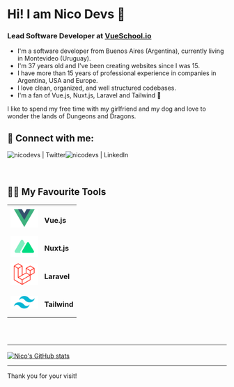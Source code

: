 # Hi! I am Nico Devs 👋

### Lead Software Developer at [VueSchool.io](https://vueschool.io)

- I'm a software developer from Buenos Aires (Argentina), currently living in Montevideo (Uruguay).
- I'm 37 years old and I've been creating websites since I was 15.
- I have more than 15 years of professional experience in companies in Argentina, USA and Europe.
- I love clean, organized, and well structured codebases.
- I'm a fan of Vue.js, Nuxt.js, Laravel and Tailwind 🚀

I like to spend my free time with my girlfriend and my dog and love to wonder the lands of Dungeons and Dragons.

## 🤝 Connect with me:

[<img align="left" alt="nicodevs | Twitter" src="https://img.shields.io/badge/Twitter-1DA1F2?style=for-the-badge&logo=twitter&logoColor=white" />][twitter]
[<img align="left" alt="nicodevs | LinkedIn" src="https://img.shields.io/badge/LinkedIn-0077B5?style=for-the-badge&logo=linkedin&logoColor=white" />][linkedin]

<br />
<br />
<br />

## 👨‍💻 My Favourite Tools

<table style="border: medium none;"><tr href="https://vuejs.org" title="Vue.js" style="border: medium none;"><td style="border: medium none;"><img src="https://raw.githubusercontent.com/nicodevs/nicodevs/main/img/vuejs.svg" alt="Vue.js" width="64px"></td> <td><h3>
        Vue.js
      </h3></td></tr><tr href="https://nuxtjs.org" title="Nuxt.js" style="border: medium none;"><td style="border: medium none;"><img src="https://raw.githubusercontent.com/nicodevs/nicodevs/main/img/nuxtjs.svg" alt="Nuxt.js" width="64px"></td> <td><h3>
        Nuxt.js
      </h3></td></tr><tr href="https://laravel.com" title="Laravel" style="border: medium none;"><td style="border: medium none;"><img src="https://raw.githubusercontent.com/nicodevs/nicodevs/main/img/laravel.svg" alt="Laravel" width="64px"></td> <td><h3>
        Laravel
      </h3></td></tr><tr href="https://tailwindcss.com" title="Tailwind" style="border: medium none;"><td style="border: medium none;"><img src="https://raw.githubusercontent.com/nicodevs/nicodevs/main/img/tailwind.svg" alt="Tailwind" width="64px"></td> <td><h3>
        Tailwind
      </h3></td></tr></table>

<br />
<br />

---
<a href="https://github.com/nicodevs/nicodevs">
  <img align="center" src="https://github-readme-stats.vercel.app/api?username=nicodevs&show_icons=true&count_private=true&include_all_commits=true&theme=buefy&hide_border=true" alt="Nico's GitHub stats" />
</a>

---

Thank you for your visit!

[twitter]: https://twitter.com/nicodevs
[linkedin]: https://www.linkedin.com/in/nicodevs/




